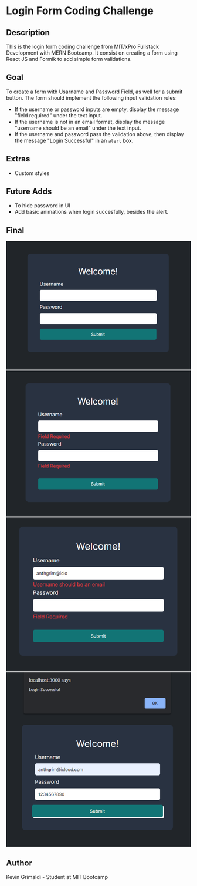 # Login Form Coding Challenge

## Description
This is the login form coding challenge from MIT/xPro Fullstack Development with MERN Bootcamp. It consist on creating a form using React JS and Formik to add simple form validations. 

## Goal 
To create a form with Usarname and Password Field, as well for a submit button. The form should implement the following input validation rules:

- If the username or password inputs are empty, display the message "field required" under the text input.
- If the username is not in an email format, display the message "username should be an email" under the text input.
- If the username and password pass the validation above, then display the message "Login Successful" in an `alert` box.

## Extras
- Custom styles

## Future Adds

- To hide password in UI
- Add basic animations when login succesfully, besides the alert. 

## Final 

![image](./images/loginForm.png)
![image](./images/loginForm2.png)
![image](./images/loginForm3.png)
![image](./images/loginForm5.png)

## Author
Kevin Grimaldi - Student at MIT Bootcamp